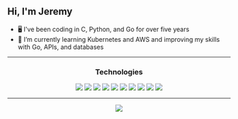 ## Hi, I'm Jeremy
- 🖥️ I've been coding in C, Python, and Go for over five years
- 🌱 I’m currently learning Kubernetes and AWS and improving my skills with Go, APIs, and databases

---

<div align="center">
  <h3><bold>Technologies</bold></h3>
</div>
  
<div align="center">
  <img src="https://img.shields.io/badge/Golang-informational?style=for-the-badge&logo=go&logoColor=d3b692&color=1b2932&labelColor=1b2932">
  <img src="https://img.shields.io/badge/C-informational?style=for-the-badge&logo=c&logoColor=d3b692&color=1b2932&labelColor=1b2932">
  <img src="https://img.shields.io/badge/Python-informational?style=for-the-badge&logo=python&logoColor=d3b692&color=1b2932&labelColor=1b2932">
  <img src="https://img.shields.io/badge/Lua-informational?style=for-the-badge&logo=lua&logoColor=d3b692&color=1b2932&labelColor=1b2932">
  <img src="https://img.shields.io/badge/Makefile-informational?style=for-the-badge&logo=GNU&logoColor=d3b692&color=1b2932&labelColor=1b2932">
  <img src="https://img.shields.io/badge/Bash-informational?style=for-the-badge&logo=gnu-bash&logoColor=d3b692&color=1b2932&labelColor=1b2932">
  <img src="https://img.shields.io/badge/Docker-informational?style=for-the-badge&logo=docker&logoColor=d3b692&color=1b2932&labelColor=1b2932">
  <img src="https://img.shields.io/badge/Ansible-informational?style=for-the-badge&logo=ansible&logoColor=d3b692&color=1b2932&labelColor=1b2932">
  <img src="https://img.shields.io/badge/Vim-informational?style=for-the-badge&logo=vim&logoColor=d3b692&color=1b2932&labelColor=1b2932">
  <img src="https://img.shields.io/badge/Neovim-informational?style=for-the-badge&logo=neovim&logoColor=d3b692&color=1b2932&labelColor=1b2932">
</div>

---

<div align="center">
  <a href="https://github.com/jdjaxon">
    <img align="center" src="https://github-readme-stats.vercel.app/api?username=jdjaxon&show_icons=true&theme=noctis_minimus" />
  </a>
</div>
